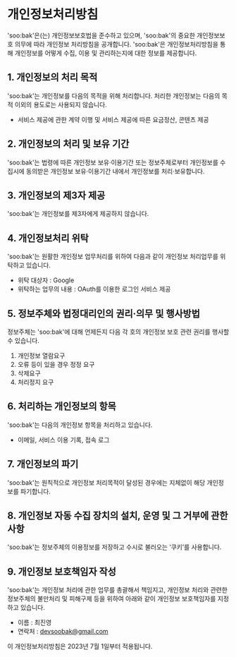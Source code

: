 # 개인정보처리방침

'soo:bak'은(는) 개인정보보호법을 준수하고 있으며, 'soo:bak'의 중요한 개인정보보호 의무에 따라 개인정보 처리방침을 공개합니다. 'soo:bak'은 개인정보처리방침을 통해 개인정보를 어떻게 수집, 이용 및 관리하는지에 대한 정보를 제공합니다.

## 1. 개인정보의 처리 목적
'soo:bak'는 개인정보를 다음의 목적을 위해 처리합니다. 처리한 개인정보는 다음의 목적 이외의 용도로는 사용되지 않습니다.

- 서비스 제공에 관한 계약 이행 및 서비스 제공에 따른 요금정산, 콘텐츠 제공

## 2. 개인정보의 처리 및 보유 기간
'soo:bak'는 법령에 따른 개인정보 보유·이용기간 또는 정보주체로부터 개인정보를 수집시에 동의받은 개인정보 보유·이용기간 내에서 개인정보를 처리·보유합니다.

## 3. 개인정보의 제3자 제공
'soo:bak'는 개인정보를 제3자에게 제공하지 않습니다.

## 4. 개인정보처리 위탁
'soo:bak'는 원활한 개인정보 업무처리를 위하여 다음과 같이 개인정보 처리업무를 위탁하고 있습니다.
- 위탁 대상자 : Google
- 위탁하는 업무의 내용 : OAuth를 이용한 로그인 서비스 제공

## 5. 정보주체와 법정대리인의 권리·의무 및 행사방법
정보주체는 'soo:bak'에 대해 언제든지 다음 각 호의 개인정보 보호 관련 권리를 행사할 수 있습니다.

1) 개인정보 열람요구
2) 오류 등이 있을 경우 정정 요구
3) 삭제요구
4) 처리정지 요구

## 6. 처리하는 개인정보의 항목
'soo:bak'는 다음의 개인정보 항목을 처리하고 있습니다.
- 이메일, 서비스 이용 기록, 접속 로그

## 7. 개인정보의 파기
'soo:bak'는 원칙적으로 개인정보 처리목적이 달성된 경우에는 지체없이 해당 개인정보를 파기합니다.

## 8. 개인정보 자동 수집 장치의 설치, 운영 및 그 거부에 관한 사항
'soo:bak'는 정보주체의 이용정보를 저장하고 수시로 불러오는 ‘쿠키’를 사용합니다.

## 9. 개인정보 보호책임자 작성
'soo:bak'는 개인정보 처리에 관한 업무를 총괄해서 책임지고, 개인정보 처리와 관련한 정보주체의 불만처리 및 피해구제 등을 위하여 아래와 같이 개인정보 보호책임자를 지정하고 있습니다.

- 이름 : 최진영
- 연락처 : devsoobak@gmail.com

이 개인정보처리방침은 2023년 7월 1일부터 적용됩니다.
